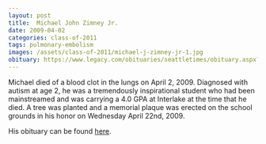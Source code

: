 ```yaml
---
layout: post
title:  Michael John Zimney Jr.
date: 2009-04-02
categories: class-of-2011
tags: pulmonary-embolism
images: /assets/class-of-2011/michael-j-zimney-jr-1.jpg
obituary: https://www.legacy.com/obituaries/seattletimes/obituary.aspx?n=Michael-Zimney&pid=125831478
---
```

Michael died of a blood clot in the lungs on April 2, 2009. Diagnosed with autism at age 2, he was a tremendously inspirational student who had been mainstreamed and was carrying a 4.0 GPA at Interlake at the time that he died. A tree was planted and a memorial plaque was erected on the school grounds in his honor on Wednesday April 22nd, 2009.

His obituary can be found [here](https://www.legacy.com/obituaries/seattletimes/obituary.aspx?n=Michael-Zimney&pid=125831478).
